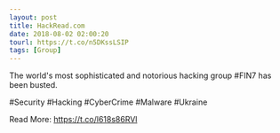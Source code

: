 ```yaml
---
layout: post
title: HackRead.com
date: 2018-08-02 02:00:20
tourl: https://t.co/n5DKssLSIP
tags: [Group]
---
```

The world's most sophisticated and notorious hacking group #FIN7 has been busted.

#Security #Hacking #CyberCrime #Malware #Ukraine

Read More: https://t.co/l618s86RVl
